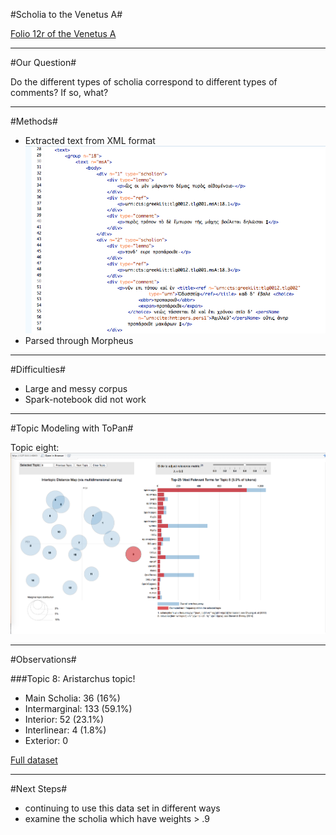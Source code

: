 #Scholia to the Venetus A#

[Folio 12r of the Venetus A][f12r]


[f12r]: http://www.homermultitext.org/hmt-digital/indices?urn=urn%3Acite%3Ahmt%3Avaimg.VA012RN-0013

---

#Our Question#

Do the different types of scholia correspond to different types of comments? If so, what?

---

#Methods#

- Extracted text from XML format
![XML](https://github.com/cjschu17/drdwPortfolio/blob/master/Screen%20Shot%202016-12-08%20at%2012.39.29%20AM.png)
- Parsed through Morpheus 

---
#Difficulties#

- Large and messy corpus
- Spark-notebook did not work

---

#Topic Modeling with ToPan#

Topic eight: 
![screenshot](https://github.com/cjschu17/drdwPortfolio/blob/master/Screen%20Shot%202016-12-07%20at%201.04.08%20AM.png)

---

#Observations#

###Topic 8: Aristarchus topic!

- Main Scholia: 36 (16%)
- Intermarginal: 133 (59.1%)
- Interior: 52 (23.1%)
- Interlinear: 4 (1.8%)
- Exterior: 0


[Full dataset](https://github.com/cjschu17/drdwPortfolio/wiki/Looking-at-the-Data-from-ToPan-Topic-Model---12-6-16)

---

#Next Steps#

- continuing to use this data set in different ways
- examine the scholia which have weights > .9

